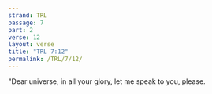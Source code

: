 ```yaml
---
strand: TRL
passage: 7
part: 2
verse: 12
layout: verse
title: "TRL 7:12"
permalink: /TRL/7/12/
---
```

"Dear universe, in all your glory, let me speak to you, please.
